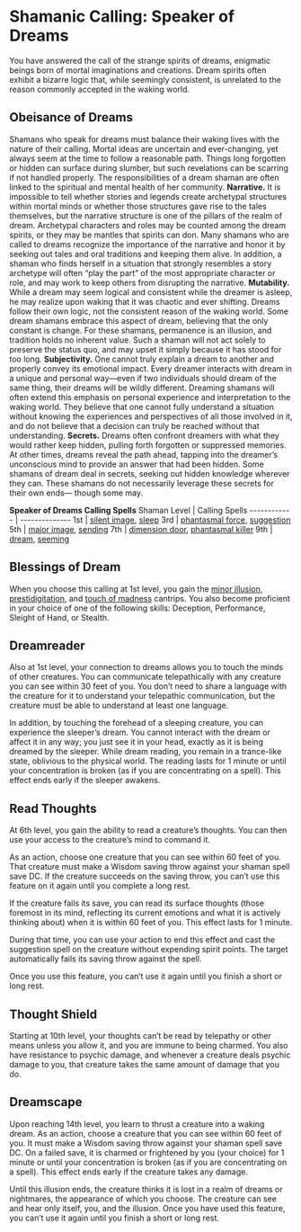 # Shamanic Calling: Speaker of Dreams
You have answered the call of the strange spirits of dreams, enigmatic beings born of mortal imaginations and creations. Dream spirits often exhibit a bizarre logic that, while seemingly consistent, is unrelated to the reason commonly accepted in the waking world.

## Obeisance of Dreams
Shamans who speak for dreams must balance their waking lives with the nature of their calling. Mortal ideas are uncertain and ever-changing, yet always seem at the time to follow a reasonable path. Things long forgotten or hidden can surface during slumber, but such revelations can be scarring if not handled properly. The responsibilities of a dream shaman are often linked to the spiritual and mental health of her community.
**Narrative.** It is impossible to tell whether stories and legends create archetypal structures within mortal minds or whether those structures gave rise to the tales themselves, but the narrative structure is one of the pillars of the realm of dream. Archetypal characters and roles may be counted among the dream spirits, or they may be mantles that spirits can don. Many shamans who are called to dreams recognize the importance of the narrative and honor it by seeking out tales and oral traditions and keeping them alive. In addition, a shaman who finds herself in a situation that strongly resembles a story archetype will often “play the part” of the most appropriate character or role, and may work to keep others from disrupting the narrative.
**Mutability.** While a dream may seem logical and consistent while the dreamer is asleep, he may realize upon waking that it was chaotic and ever shifting. Dreams follow their own logic, not the consistent reason of the waking world. Some dream shamans embrace this aspect of dream, believing that the only constant is change. For these shamans, permanence is an illusion, and tradition holds no inherent value. Such a shaman will not act solely to preserve the status quo, and may upset it simply because it has stood for too long.
**Subjectivity.** One cannot truly explain a dream to another and properly convey its emotional impact. Every dreamer interacts with dream in a unique and personal way—even if two individuals should dream of the same thing, their dreams will be wildly different. Dreaming shamans will often extend this emphasis on personal experience and interpretation to the waking world. They believe that one cannot fully understand a situation without knowing the experiences and perspectives of all those involved in it, and do not believe that a decision can truly be reached without that understanding.
**Secrets.** Dreams often confront dreamers with what they would rather keep hidden, pulling forth forgotten or suppressed memories. At other times, dreams reveal the path ahead, tapping into the dreamer’s unconscious mind to provide an answer that had been hidden. Some shamans of dream deal in secrets, seeking out hidden knowledge wherever they can. These shamans do not necessarily leverage these secrets for their own ends— though some may.

**Speaker of Dreams Calling Spells**
Shaman Level | Calling Spells
------------ | --------------
1st | [silent image](/Magic/Spells/silent-image.md), [sleep](/Magic/Spells/sleep.md)
3rd | [phantasmal force](/Magic/Spells/phantasmal-force.md), [suggestion](/Magic/Spells/suggestion.md)
5th | [major image](/Magic/Spells/major-image.md), [sending](/Magic/Spells/sending.md)
7th | [dimension door](/Magic/Spells/dimension-door.md), [phantasmal killer](/Magic/Spells/phantasmal-killer.md)
9th | [dream](/Magic/Spells/dream.md), [seeming](/Magic/Spells/seeming.md)

## Blessings of Dream
When you choose this calling at 1st level, you gain the [minor illusion](/Magic/Spells/minor-illusion.md), [prestidigitation](/Magic/Spells/prestidigitation.md), and [touch of madness](/Magic/Spells/touch-of-madness.md) cantrips. You also become proficient in your choice of one of the following skills: Deception, Performance, Sleight of Hand, or Stealth.

## Dreamreader
Also at 1st level, your connection to dreams allows you to touch the minds of other creatures. You can communicate telepathically with any creature you can see within 30 feet of you. You don’t need to share a language with the creature for it to understand your telepathic communication, but the creature must be able to understand at least one language.

In addition, by touching the forehead of a sleeping creature, you can experience the sleeper’s dream. You cannot interact with the dream or affect it in any way; you just see it in your head, exactly as it is being dreamed by the sleeper. While dream reading, you remain in a trance-like state, oblivious to the physical world. The reading lasts for 1 minute or until your concentration is broken (as if you are concentrating on a spell). This effect ends early if the sleeper awakens.

## Read Thoughts
At 6th level, you gain the ability to read a creature’s thoughts. You can then use your access to the creature’s mind to command it.

As an action, choose one creature that you can see within 60 feet of you. That creature must make a Wisdom saving throw against your shaman spell save DC. If the creature succeeds on the saving throw, you can’t use this feature on it again until you complete a long rest.

If the creature fails its save, you can read its surface thoughts (those foremost in its mind, reflecting its current emotions and what it is actively thinking about) when it is within 60 feet of you. This effect lasts for 1 minute.

During that time, you can use your action to end this effect and cast the suggestion spell on the creature without expending spirit points. The target automatically fails its saving throw against the spell.

Once you use this feature, you can’t use it again until you finish a short or long rest.

## Thought Shield
Starting at 10th level, your thoughts can’t be read by telepathy or other means unless you allow it, and you are immune to being charmed. You also have resistance to psychic damage, and whenever a creature deals psychic damage to you, that creature takes the same amount of damage that you do.

## Dreamscape
Upon reaching 14th level, you learn to thrust a creature into a waking dream. As an action, choose a creature that you can see within 60 feet of you. It must make a Wisdom saving throw against your shaman spell save DC. On a failed save, it is charmed or frightened by you (your choice) for 1 minute or until your concentration is broken (as if you are concentrating on a spell). This effect ends early if the creature takes any damage.

Until this illusion ends, the creature thinks it is lost in a realm of dreams or nightmares, the appearance of which you choose. The creature can see and hear only itself, you, and the illusion.
Once you have used this feature, you can’t use it again until you finish a short or long rest.





